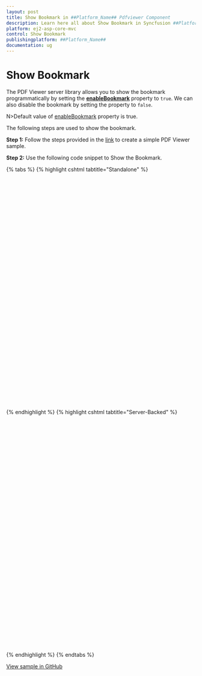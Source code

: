 ```yaml
---
layout: post
title: Show Bookmark in ##Platform_Name## Pdfviewer Component
description: Learn here all about Show Bookmark in Syncfusion ##Platform_Name## Pdfviewer component of Syncfusion Essential JS 2 and more.
platform: ej2-asp-core-mvc
control: Show Bookmark
publishingplatform: ##Platform_Name##
documentation: ug
---
```


# Show Bookmark

The PDF Viewer server library allows you to show the bookmark programmatically by setting the [**enableBookmark**](https://ej2.syncfusion.com/javascript/documentation/api/pdfviewer/#enablebookmark) property to `true`. We can also disable the bookmark by setting the property to `false`.

N>Default value of [enableBookmark](https://help.syncfusion.com/cr/aspnetmvc-js2/Syncfusion.EJ2.PdfViewer.PdfViewer.html#Syncfusion_EJ2_PdfViewer_PdfViewer_EnableBookmark) property is true.

The following steps are used to show the bookmark.

**Step 1:** Follow the steps provided in the [link](https://ej2.syncfusion.com/aspnetcore/documentation/pdfviewer/getting-started/) to create a simple PDF Viewer sample.

**Step 2:** Use the following code snippet to Show the Bookmark.

{% tabs %}
{% highlight cshtml tabtitle="Standalone" %}

<div style="width:100%;height:600px">
    <ejs-pdfviewer id="pdfviewer"
                   documentPath="https://cdn.syncfusion.com/content/pdf/pdf-succinctly.pdf"
                   enableBookmark="true">
    </ejs-pdfviewer>
</div>

{% endhighlight %}
{% highlight cshtml tabtitle="Server-Backed" %}

<div style="width:100%;height:600px">
    <ejs-pdfviewer id="pdfviewer"
                   serviceUrl='/Index'
                   documentPath="https://cdn.syncfusion.com/content/pdf/pdf-succinctly.pdf"
                   enableBookmark="true">
    </ejs-pdfviewer>
</div>

{% endhighlight %}
{% endtabs %}

[View sample in GitHub](https://github.com/SyncfusionExamples/asp-core-pdf-viewer-examples/tree/master/How%20to/Show%20Bookmark)